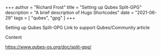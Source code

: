 +++
author = "Richard Frost"
title = "Setting up Qubes Split-GPG"
description = "A brief description of Hugo Shortcodes"
date = "2021-06-29"
tags = [
	"qubes",
	"gpg"
]
+++

Setting up Qubes Split-GPG
Link to support Qubes/Community article

<!--more-->

Content

https://www.qubes-os.org/doc/split-gpg/